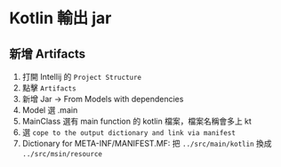 # Kotlin 輸出 jar

## 新增 Artifacts

1. 打開 Intellij 的 `Project Structure`
2. 點擊 `Artifacts`
3. 新增 Jar -> From Models with dependencies
4. Model 選 .main
5. MainClass 選有 main function 的 kotlin 檔案，檔案名稱會多上 kt
6. 選 `cope to the output dictionary and link via manifest`
7. Dictionary for META-INF/MANIFEST.MF: 把 `../src/main/kotlin` 換成 `../src/msin/resource`